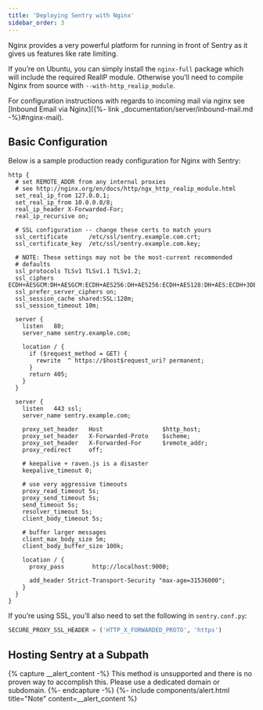 ```yaml
---
title: 'Deploying Sentry with Nginx'
sidebar_order: 3
---
```


Nginx provides a very powerful platform for running in front of Sentry as it gives us features like rate limiting.

If you’re on Ubuntu, you can simply install the `nginx-full` package which will include the required RealIP module. Otherwise you’ll need to compile Nginx from source with `--with-http_realip_module`.

For configuration instructions with regards to incoming mail via nginx see [Inbound Email via Nginx]({%- link _documentation/server/inbound-mail.md -%}#nginx-mail).

## Basic Configuration

Below is a sample production ready configuration for Nginx with Sentry:

```nginx
http {
  # set REMOTE_ADDR from any internal proxies
  # see http://nginx.org/en/docs/http/ngx_http_realip_module.html
  set_real_ip_from 127.0.0.1;
  set_real_ip_from 10.0.0.0/8;
  real_ip_header X-Forwarded-For;
  real_ip_recursive on;

  # SSL configuration -- change these certs to match yours
  ssl_certificate      /etc/ssl/sentry.example.com.crt;
  ssl_certificate_key  /etc/ssl/sentry.example.com.key;

  # NOTE: These settings may not be the most-current recommended
  # defaults
  ssl_protocols TLSv1 TLSv1.1 TLSv1.2;
  ssl_ciphers ECDH+AESGCM:DH+AESGCM:ECDH+AES256:DH+AES256:ECDH+AES128:DH+AES:ECDH+3DES:DH+3DES:RSA+AESGCM:RSA+AES:RSA+3DES:!aNULL:!MD5:!DSS;
  ssl_prefer_server_ciphers on;
  ssl_session_cache shared:SSL:128m;
  ssl_session_timeout 10m;

  server {
    listen   80;
    server_name sentry.example.com;

    location / {
      if ($request_method = GET) {
        rewrite  ^ https://$host$request_uri? permanent;
      }
      return 405;
    }
  }

  server {
    listen   443 ssl;
    server_name sentry.example.com;

    proxy_set_header   Host                 $http_host;
    proxy_set_header   X-Forwarded-Proto    $scheme;
    proxy_set_header   X-Forwarded-For      $remote_addr;
    proxy_redirect     off;

    # keepalive + raven.js is a disaster
    keepalive_timeout 0;

    # use very aggressive timeouts
    proxy_read_timeout 5s;
    proxy_send_timeout 5s;
    send_timeout 5s;
    resolver_timeout 5s;
    client_body_timeout 5s;

    # buffer larger messages
    client_max_body_size 5m;
    client_body_buffer_size 100k;

    location / {
      proxy_pass        http://localhost:9000;

      add_header Strict-Transport-Security "max-age=31536000";
    }
  }
}
```

If you’re using SSL, you’ll also need to set the following in `sentry.conf.py`:

```python
SECURE_PROXY_SSL_HEADER = ('HTTP_X_FORWARDED_PROTO', 'https')
```

## Hosting Sentry at a Subpath

{% capture __alert_content -%}
This method is unsupported and there is no proven way to accomplish this. Please use a dedicated domain or subdomain.
{%- endcapture -%}
{%- include components/alert.html
  title="Note"
  content=__alert_content
%}
